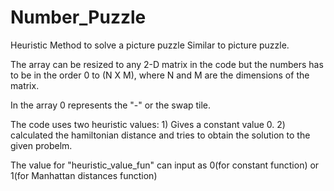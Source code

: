 # Number_Puzzle
Heuristic Method to solve a picture puzzle
Similar to picture puzzle.

The array can be resized to any 2-D matrix in the code but the numbers has to be in the order 0 to (N X M), where N and M are the dimensions of the matrix.

In the array 0 represents the "-" or the swap tile.

The code uses two heuristic values: 1) Gives a constant value 0.
                                    2) calculated the hamiltonian distance and tries to obtain the solution to the given probelm.

The value for "heuristic_value_fun"  can input as 0(for constant function) or 1(for Manhattan distances function)

